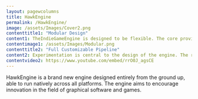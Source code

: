 ```yaml
---
layout: pagewcolumns
title: HawkEngine
permalink: /HawkEngine/
image: /assets/Images/Cover2.png
contenttitle1: "Modular Design"
content1: TheIndieGameEngine is designed to be flexible. The core provides a solid starting point to create graphics software, promoting good practices and speeding up innovation.
contentimage1: /assets/Images/Modular.png
contenttitle2: "Full Customizable Pipeline"
content2: Experimentation is central to the design of the engine. The render pipeline in TheIndieGameEngine is completely customizable from an available front end, empowering the developer with the flexibility to fully explore his ideas and realise his creativity. 
contentvideo2: https://www.youtube.com/embed/rrO0J_agsCE
---
```


HawkEngine is a brand new engine designed entirely from the ground up, able to run natively across all platforms. The engine aims to encourage innovation in the field of graphical software and games. 
